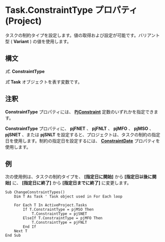 
# Task.ConstraintType プロパティ (Project)

タスクの制約タイプを設定します。値の取得および設定が可能です。バリアント型 ( **Variant** ) の値を使用します。


## 構文

 _式_. **ConstraintType**

 _式_ **Task** オブジェクトを表す変数です。


## 注釈

 **ConstraintType** プロパティには、 **[PjConstraint](1ba4f126-18b8-0c74-a26d-d896ca5f87dd.md)** 定数のいずれかを指定できます。

 **ConstraintType** プロパティに、 **pjFNET** 、 **pjFNLT** 、 **pjMFO** 、 **pjMSO** 、 **pjSNET** 、または **pjSNLT** を設定すると、プロジェクトは、タスクの制約の指定日を使用します。制約の指定日を設定するには、 **[ConstraintDate](6985581b-82a1-6ab2-02ce-94d33e6d0336.md)** プロパティを使用します。


## 例

次の使用例は、タスクの制約タイプを、 **[指定日に開始]** から **[指定日以後に開始]** に、 **[指定日に終了]** から **[指定日までに終了]** に変更します。


```
Sub ChangeConstraintTypes() 
    Dim T As Task ' Task object used in For Each loop 
 
    For Each T In ActiveProject.Tasks 
        If T.ConstraintType = pjMSO Then 
            T.ConstraintType = pjSNET 
        ElseIf T.ConstraintType = pjMFO Then 
            T.ConstraintType = pjFNLT 
        End If 
    Next T 
End Sub
```

